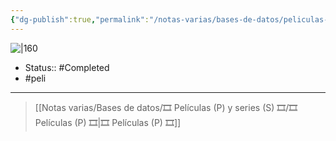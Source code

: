 ```yaml
---
{"dg-publish":true,"permalink":"/notas-varias/bases-de-datos/peliculas-p-y-series-s/p-top-gun/"}
---
```



![|160](https://m.media-amazon.com/images/M/MV5BZjQxYTA3ODItNzgxMy00N2Y2LWJlZGMtMTRlM2JkZjI1ZDhhXkEyXkFqcGdeQXVyNDk3NzU2MTQ@._V1_SX300.jpg)

- Status:: #Completed 
- #peli 

---

> [[Notas varias/Bases de datos/🎞️ Películas (P) y series (S) 🎞️/🎞️ Películas (P) 🎞️\|🎞️ Películas (P) 🎞️]]